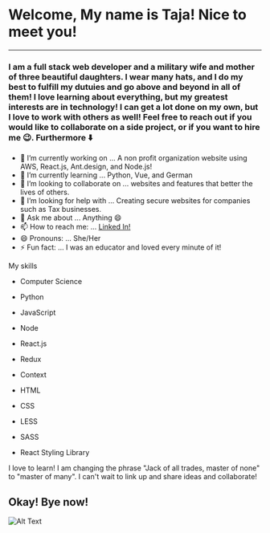 # Welcome, My name is Taja! Nice to meet you!

***

### I am a full stack web developer and a military wife and mother of three beautiful daughters. I wear many hats, and I do my best to fulfill my dutuies and go above and beyond in all of them! I love learning about everything, but my greatest interests are in technology! I can get a lot done on my own, but I love to work with others as well! Feel free to reach out if you would like to collaborate on a side project, or if you want to hire me 😉. Furthermore ⬇️

- 🔭 I’m currently working on ... A non profit organization website using AWS, React.js, Ant.design, and Node.js!
- 🌱 I’m currently learning ... Python, Vue, and German
- 👯 I’m looking to collaborate on ... websites and features that better the lives of others.
- 🤔 I’m looking for help with ... Creating secure websites for companies such as Tax businesses.
- 💬 Ask me about ... Anything 😄
- 📫 How to reach me: ... [Linked In!](https://www.linkedin.com/in/taja-house) 
- 😄 Pronouns: ... She/Her
- ⚡ Fun fact: ... I was an educator and loved every minute of it!

My skills

- Computer Science

- Python

- JavaScript

- Node

- React.js

- Redux

- Context

- HTML

- CSS

- LESS

- SASS

- React Styling Library

I love to learn! I am changing the phrase "Jack of all trades, master of none" to "master of many". I can't wait to link up and share ideas and collaborate! 


##                                                                 Okay! Bye now!
![Alt Text](https://media.giphy.com/media/vFKqnCdLPNOKc/giphy.gif)


